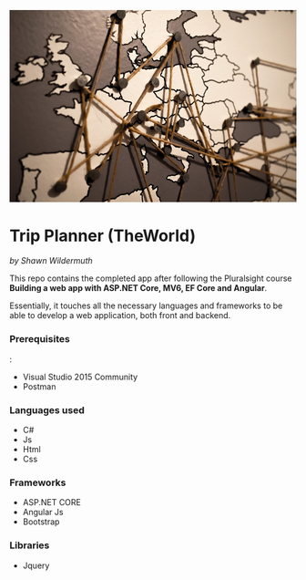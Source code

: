 ![](https://github.com/Larru650/Trip-Planner/blob/master/world-1264062_1920.jpg)

# Trip Planner (TheWorld)

_by Shawn Wildermuth_


This repo contains the completed app after following the Pluralsight course **Building a web app with ASP.NET Core, MV6, EF Core and Angular**.

Essentially, it touches all the necessary languages and frameworks to be able to develop a web application, both front and backend.


### Prerequisites
:
* Visual Studio 2015 Community
* Postman


### Languages used

* C#
* Js
* Html
* Css



### Frameworks

* ASP.NET CORE
* Angular Js
* Bootstrap


### Libraries

* Jquery




